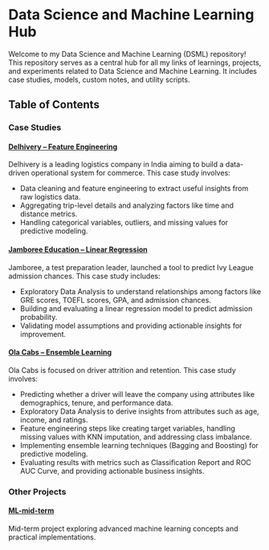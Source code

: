 # Data Science and Machine Learning Hub

Welcome to my Data Science and Machine Learning (DSML) repository! This repository serves as a central hub for all my links of learnings, projects, and experiments related to Data Science and Machine Learning. It includes case studies, models, custom notes, and utility scripts.

## Table of Contents

### Case Studies

#### [Delhivery – Feature Engineering](https://colab.research.google.com/drive/1B5GrtdftOoL-DhUXrg8lhJuFjl5iNzES?usp=sharing)
Delhivery is a leading logistics company in India aiming to build a data-driven operational system for commerce. This case study involves:
- Data cleaning and feature engineering to extract useful insights from raw logistics data.
- Aggregating trip-level details and analyzing factors like time and distance metrics.
- Handling categorical variables, outliers, and missing values for predictive modeling.

#### [Jamboree Education – Linear Regression](https://colab.research.google.com/drive/1q4zhkvtoeFUbLqU5AJ9NBC_4pwp3Rp2C)
Jamboree, a test preparation leader, launched a tool to predict Ivy League admission chances. This case study includes:
- Exploratory Data Analysis to understand relationships among factors like GRE scores, TOEFL scores, GPA, and admission chances.
- Building and evaluating a linear regression model to predict admission probability.
- Validating model assumptions and providing actionable insights for improvement.

#### [Ola Cabs – Ensemble Learning](https://colab.research.google.com/drive/1zLjsvStKUqwlcRDdcgFS2imIBuT6CV3X)
Ola Cabs is focused on driver attrition and retention. This case study involves:
- Predicting whether a driver will leave the company using attributes like demographics, tenure, and performance data.
- Exploratory Data Analysis to derive insights from attributes such as age, income, and ratings.
- Feature engineering steps like creating target variables, handling missing values with KNN imputation, and addressing class imbalance.
- Implementing ensemble learning techniques (Bagging and Boosting) for predictive modeling.
- Evaluating results with metrics such as Classification Report and ROC AUC Curve, and providing actionable business insights.

### Other Projects

#### [ML-mid-term](https://colab.research.google.com/drive/1zNOuj62KfNnoTFdLYCH8OBE6coBs0cTM?usp=sharing)
Mid-term project exploring advanced machine learning concepts and practical implementations.
